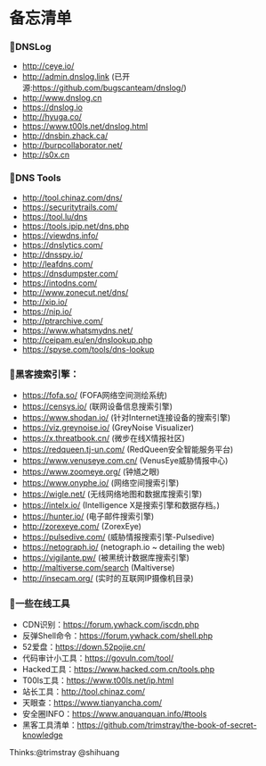 # 备忘清单

### 🌴DNSLog

* http://ceye.io/
* http://admin.dnslog.link (已开源:https://github.com/bugscanteam/dnslog/)
* http://www.dnslog.cn
* https://dnslog.io
* http://hyuga.co/
* https://www.t00ls.net/dnslog.html
* http://dnsbin.zhack.ca/
* http://burpcollaborator.net/
* http://s0x.cn


### 🌴DNS Tools

* http://tool.chinaz.com/dns/
* https://securitytrails.com/
* https://tool.lu/dns
* https://tools.ipip.net/dns.php
* https://viewdns.info/
* https://dnslytics.com/
* http://dnsspy.io/
* http://leafdns.com/
* https://dnsdumpster.com/
* https://intodns.com/
* http://www.zonecut.net/dns/
* http://xip.io/
* https://nip.io/
* http://ptrarchive.com/
* https://www.whatsmydns.net/
* http://ceipam.eu/en/dnslookup.php
* https://spyse.com/tools/dns-lookup


### 🌴黑客搜索引擎：

* https://fofa.so/ (FOFA网络空间测绘系统)
* https://censys.io/ (联网设备信息搜索引擎)
* https://www.shodan.io/ (针对Internet连接设备的搜索引擎)
* https://viz.greynoise.io/ (GreyNoise Visualizer)
* https://x.threatbook.cn/ (微步在线X情报社区)
* https://redqueen.tj-un.com/ (RedQueen安全智能服务平台)
* https://www.venuseye.com.cn/ (VenusEye威胁情报中心)
* https://www.zoomeye.org/ (钟馗之眼)
* https://www.onyphe.io/ (网络空间搜索引擎)
* https://wigle.net/ (无线网络地图和数据库搜索引擎)
* https://intelx.io/ (Intelligence X是搜索引擎和数据存档。)
* https://hunter.io/ (电子邮件搜索引擎)
* http://zorexeye.com/ (ZorexEye)
* https://pulsedive.com/ (威胁情报搜索引擎-Pulsedive)
* https://netograph.io/ (netograph.io ~ detailing the web)
* https://vigilante.pw/ (被黑统计数据库搜索引擎)
* http://maltiverse.com/search (Maltiverse)
* http://insecam.org/ (实时的互联网IP摄像机目录)


### 🌴一些在线工具

* CDN识别：https://forum.ywhack.com/iscdn.php
* 反弹Shell命令：https://forum.ywhack.com/shell.php
* 52爱盘：https://down.52pojie.cn/
* 代码审计小工具：https://govuln.com/tool/
* Hacked工具：https://www.hacked.com.cn/tools.php
* T00ls工具：https://www.t00ls.net/ip.html
* 站长工具：http://tool.chinaz.com/
* 天眼查：https://www.tianyancha.com/
* 安全圈INFO：https://www.anquanquan.info/#tools
* 黑客工具清单：https://github.com/trimstray/the-book-of-secret-knowledge

Thinks:@trimstray @shihuang
